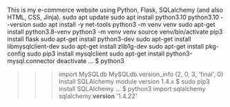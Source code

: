 This is my e-commerce website using Python, Flask, SQLalchemy (and also HTML, CSS, Jinja).
sudo apt update
sudo apt install python3.10
python3.10 --version
sudo apt install -y net-tools
python3 -m venv venv
sudo apt-get install python3.8-venv
python3 -m venv venv
source venv/bin/activate
pip3 install flask
sudo apt-get install python3-dev
sudo apt-get install libmysqlclient-dev
sudo apt-get install zlib1g-dev
sudo apt-get install pkg-config
sudo pip3 install mysqlclient
sudo apt-get install python3-mysql.connector
deactivate
...
$ python3
>>> import MySQLdb
>>> MySQLdb.version_info 
(2, 0, 3, 'final', 0)
Install SQLAlchemy module version 1.4.x
$ sudo pip3 install SQLAlchemy
...
$ python3
>>> import sqlalchemy
>>> sqlalchemy.__version__ 
'1.4.22'

